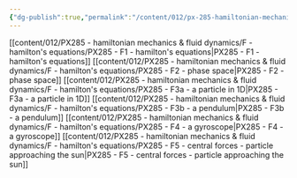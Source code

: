 ```yaml
---
{"dg-publish":true,"permalink":"/content/012/px-285-hamiltonian-mechanics-and-fluid-dynamics/f-hamilton-s-equations/f-hamilton-s-equations/","noteIcon":"1","created":"2024-11-25T10:50:32.000+00:00","updated":"2025-01-05T10:06:42.239+00:00"}
---
```


[[content/012/PX285 - hamiltonian mechanics & fluid dynamics/F - hamilton's equations/PX285 - F1 - hamilton's equations\|PX285 - F1 - hamilton's equations]]
[[content/012/PX285 - hamiltonian mechanics & fluid dynamics/F - hamilton's equations/PX285 - F2 - phase space\|PX285 - F2 - phase space]]
[[content/012/PX285 - hamiltonian mechanics & fluid dynamics/F - hamilton's equations/PX285 - F3a - a particle in 1D\|PX285 - F3a - a particle in 1D]]
[[content/012/PX285 - hamiltonian mechanics & fluid dynamics/F - hamilton's equations/PX285 - F3b - a pendulum\|PX285 - F3b - a pendulum]]
[[content/012/PX285 - hamiltonian mechanics & fluid dynamics/F - hamilton's equations/PX285 - F4 - a gyroscope\|PX285 - F4 - a gyroscope]]
[[content/012/PX285 - hamiltonian mechanics & fluid dynamics/F - hamilton's equations/PX285 - F5 - central forces - particle approaching the sun\|PX285 - F5 - central forces - particle approaching the sun]]
